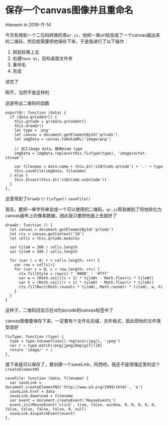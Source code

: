# 保存一个canvas图像并且重命名

*Haowen in 2016-11-14*

今天有用到一个二位码转换的库```qr.js```，他把一串url给变成了一个canvas画出来的二维码，然后呢需要把他保存下来，于是我进行了以下操作：
1. 把鼠标移上去
2. 右键```Save as```，目标桌面文件夹
3. 重命名
4. 完成

讲完了

啊不，当然不是这样的

这是导出二维码的函数

    exportQr: function (data) {
      if (data.qrCodeUrl) {
        this.qrCode = qr(data.qrCodeUrl)
        this.drawQr()
        let type = 'png'
        let canvas = document.getElementById('qrCode')
        let imgData = canvas.toDataURL('image/png')

        // 加工image data，替换mime type
        imgData = imgData.replace(this.fixType(type), 'image/octet-stream')

        var filename = data.name + this.$t('z1QrCode.qrCode') + '.' + type
        this.saveFile(imgData, filename)
      } else {
        this.$toast(this.$t('z1QrCode.noQrCode'))
      }
    },

这里用到了```drawQr()``` ```fixType()``` ```saveFile()```

首先，要把一串字符串变成一个可以使用的二维码，```qr.js```帮我做到了将他转化为canvas画布上的像素数据，因此我只要把他画上去就好了

    drawQr: function () {
      let canvas = document.getElementById('qrCode')
      let ctx = canvas.getContext('2d')
      let cells = this.qrCode.modules

      var tileW = 300 / cells.length
      var tileH = 300 / cells.length

      for (var r = 0; r < cells.length; ++r) {
        var row = cells[r]
        for (var c = 0; c < row.length; ++c) {
          ctx.fillStyle = row[c] ? '#000' : '#fff'
          var w = (Math.ceil((c + 1) * tileW) - Math.floor(c * tileW))
          var h = (Math.ceil((r + 1) * tileH) - Math.floor(r * tileH))
          ctx.fillRect(Math.round(c * tileW), Math.round(r * tileH), w, h)
        }
      }
    }

这样子，二维码旧显示在id为qrcode的canvas标签中了

canvas图像要保存下来，一定要有个文件名后缀，文件格式，因此把他的文件类型改好

    fixType: function (type) {
      type = type.toLowerCase().replace(/jpg/i, 'jpeg')
      var r = type.match(/png|jpeg|bmp|gif/)[0]
      return 'image/' + r
    },

接下来就可以保存了，要创建一个saveLink，阿西吧，我还不是很懂这里的这个```createElementNS```

    saveFile: function (data, filename) {
      var saveLink = document.createElementNS('http://www.w3.org/1999/xhtml', 'a')
      saveLink.href = data
      saveLink.download = filename
      var event = document.createEvent('MouseEvents')
      event.initMouseEvent('click', true, false, window, 0, 0, 0, 0, 0, false, false, false, false, 0, null)
      saveLink.dispatchEvent(event)
    },
